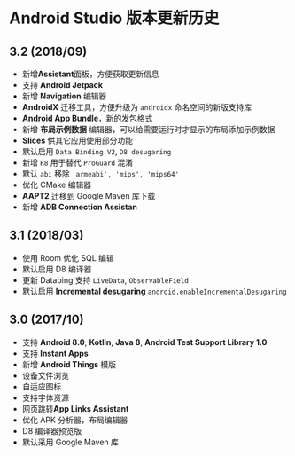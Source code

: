 # Android Studio 版本更新历史

## 3.2 \(2018/09\)

* 新增**Assistant**面板，方便获取更新信息
* 支持 **Android Jetpack** 
* 新增 **Navigation** 编辑器
* **AndroidX** 迁移工具，方便升级为 `androidx` 命名空间的新版支持库
* **Android App Bundle**，新的发包格式
* 新增 **布局示例数据** 编辑器，可以给需要运行时才显示的布局添加示例数据
* **Slices** 供其它应用使用部分功能
* 默认启用 `Data Binding V2`, `D8 desugaring`
* 新增 `R8` 用于替代 `ProGuard` 混淆
* 默认 `abi` 移除 `'armeabi', 'mips', 'mips64'`
* 优化 CMake 编辑器
* **AAPT2** 迁移到 Google Maven 库下载
* 新增 **ADB Connection Assistan**

## 3.1 \(2018/03\)

* 使用 Room 优化 SQL 编辑
* 默认启用 D8 编译器
* 更新 Databing 支持 `LiveData`, `ObservableField`
* 默认启用 **Incremental desugaring** `android.enableIncrementalDesugaring`

## 3.0 \(2017/10\)

* 支持 **Android 8.0**,  **Kotlin**,  **Java 8**, **Android Test Support Library 1.0**
* 支持 **Instant Apps**
* 新增 **Android Things** 模版
* 设备文件浏览
* 自适应图标
* 支持字体资源
* 网页跳转**App Links Assistant**
* 优化 APK 分析器，布局编辑器
* D8 编译器预览版
* 默认采用 Google Maven 库


